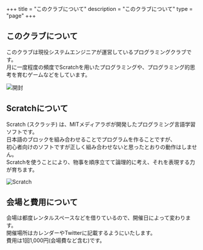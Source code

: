 +++
title = "このクラブについて"
description = "このクラブについて"
type = "page"
+++

## このクラブについて

このクラブは現役システムエンジニアが運営しているプログラミングクラブです。  
月に一度程度の頻度でScratchを用いたプログラミングや、プログラミング的思考を育むゲームなどをしています。

 ![開封](/img/about/about.jpg)  

## Scratchについて

Scratch (スクラッチ) は、MITメディアラボが開発したプログラミング言語学習ソフトです。  
日本語のブロックを組み合わせることでプログラムを作ることですが、  
初心者向けのソフトですが正しく組み合わせないと思ったとおりの動作はしません。  
Scratchを使うことにより、物事を順序立てて論理的に考え、それを表現する力が育ちます。  

 ![Scratch](/img/about/scratch.png)  


## 会場と費用について

会場は都度レンタルスペースなどを借りているので、開催日によって変わります。  
開催場所はカレンダーやTwitterに記載するようにいたします。  
費用は1回1,000円(会場費など含む)です。  